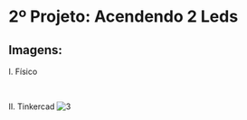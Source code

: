 # 2º Projeto: Acendendo 2 Leds

## Imagens:
I. Físico

&nbsp;

II. Tinkercad
![3](https://user-images.githubusercontent.com/54013675/217093963-091febea-a79b-48b6-bc05-1c812d715a5e.png)

